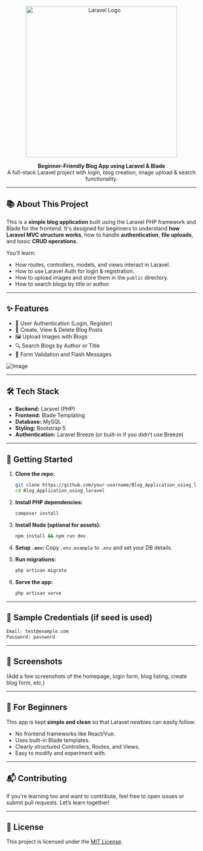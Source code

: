 <p align="center">
  <a href="https://laravel.com" target="_blank">
    <img src="https://raw.githubusercontent.com/laravel/art/master/logo-lockup/5%20SVG/2%20CMYK/1%20Full%20Color/laravel-logolockup-cmyk-red.svg" width="400" alt="Laravel Logo">
  </a>
</p>

<p align="center">
  <b>Beginner-Friendly Blog App using Laravel & Blade</b><br>
  A full-stack Laravel project with login, blog creation, image upload & search functionality.
</p>

---

## 📚 About This Project

This is a **simple blog application** built using the Laravel PHP framework and Blade for the frontend. It's designed for beginners to understand **how Laravel MVC structure works**, how to handle **authentication**, **file uploads**, and basic **CRUD operations**.

You’ll learn:

-   How routes, controllers, models, and views interact in Laravel.
-   How to use Laravel Auth for login & registration.
-   How to upload images and store them in the `public` directory.
-   How to search blogs by title or author.

---

## ✨ Features

-   🧑 User Authentication (Login, Register)
-   📝 Create, View & Delete Blog Posts
-   🖼️ Upload Images with Blogs
-   🔍 Search Blogs by Author or Title
-   🧹 Form Validation and Flash Messages

![Image](https://github.com/user-attachments/assets/f00d1907-1445-40a0-95a5-3388dba58b93)

---

## 🛠️ Tech Stack

-   **Backend:** Laravel (PHP)
-   **Frontend:** Blade Templating
-   **Database:** MySQL
-   **Styling:** Bootstrap 5
-   **Authentication:** Laravel Breeze (or built-in if you didn’t use Breeze)

---

## 🚀 Getting Started

1. **Clone the repo:**

    ```bash
    git clone https://github.com/your-username/Blog_Application_using_laravel.git
    cd Blog_Application_using_laravel
    ```

2. **Install PHP dependencies:**

    ```bash
    composer install
    ```

3. **Install Node (optional for assets):**

    ```bash
    npm install && npm run dev
    ```

4. **Setup `.env`:**
   Copy `.env.example` to `.env` and set your DB details.

5. **Run migrations:**

    ```bash
    php artisan migrate
    ```

6. **Serve the app:**
    ```bash
    php artisan serve
    ```

---

## 🧪 Sample Credentials (if seed is used)

```txt
Email: test@example.com
Password: password
```

---

## 📸 Screenshots

(Add a few screenshots of the homepage, login form, blog listing, create blog form, etc.)

---

## 👶 For Beginners

This app is kept **simple and clean** so that Laravel newbies can easily follow:

-   No frontend frameworks like React/Vue.
-   Uses built-in Blade templates.
-   Clearly structured Controllers, Routes, and Views.
-   Easy to modify and experiment with.

---

## 📬 Contributing

If you're learning too and want to contribute, feel free to open issues or submit pull requests. Let’s learn together!

---

## 📄 License

This project is licensed under the [MIT License](https://opensource.org/licenses/MIT).
